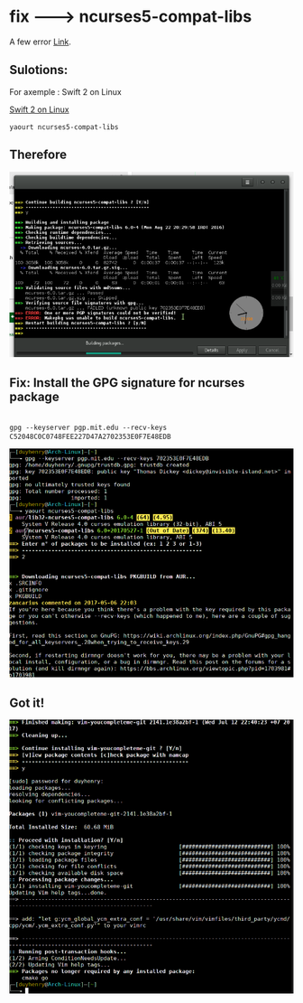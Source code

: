 # fix ---> ncurses5-compat-libs
A few error [Link](https://forum.manjaro.org/t/solved-cant-install-android-sdk-platform-tools-from-aur/6187/6).


## Sulotions:
For axemple : Swift 2 on Linux


[Swift 2 on Linux ](http://juanroa.me/2016/swift-on-linux/) 


```
yaourt ncurses5-compat-libs

```
## Therefore



![Screenshot](image/ncurses5.png)






## Fix: Install the GPG signature for ncurses package
```aidl

gpg --keyserver pgp.mit.edu --recv-keys C52048C0C0748FEE227D47A2702353E0F7E48EDB

```







![Screenshot](image/pkg.png)






## Got it!



![Screenshot](image/pkg2.png)





